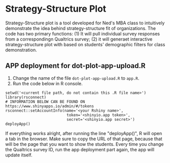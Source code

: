 # Strategy-Structure Plot

Strategy-Structure plot is a tool developed for Ned's MBA class to intuitively demonstrate the idea behind strategy-structure fit of organizations. The code has two primary functions: (1) It will pull individual survey responses from a correspondingn Qualtrics survey; (2) it will generaet interactive strategy-structure plot with  based on students' demographic filters for class demonstration.

## APP deployment for dot-plot-app-upload.R

1. Change the name of the file `dot-plot-app-upload.R` to `app.R`.
2. Run the code below in R console.

```
setwd('<current file path, do not contain this .R file name>')
library(rsconnect)
# INFORMATION BELOW CAN BE FOUND ON https://www.shinyapps.io/admin/#/tokens
rsconnect::setAccountInfo(name='<your Rshiny name>',
                           token='<shinyio.app token>',
                           secret='<shinyio.app secret>')
deployApp()
```

If everything works alright, after running the line "deployApp()", R will open a tab in the browser. Make sure to copy the URL of that page, because that will be the page that you want to show the students. Every time you change the Qualtrics survey ID, run the app deployment part again, the app will update itself. 

